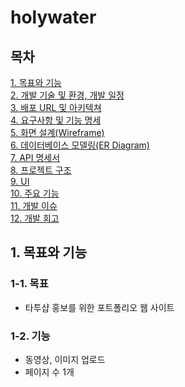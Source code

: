# holywater

## 목차
[1. 목표와 기능](#1-목표와-기능)  
[2. 개발 기술 및 환경, 개발 일정](#2-개발-기술-및-환경-개발-일정)  
[3. 배포 URL 및 아키텍쳐](#3-배포-url-및-아키텍쳐)  
[4. 요구사항 및 기능 명세](#4-요구사항-및-기능-명세)  
[5. 화면 설계(Wireframe)](#5-화면-설계wireframe)  
[6. 데이터베이스 모델링(ER Diagram)](#6-데이터베이스-모델링er-diagram)  
[7. API 명세서](#7-api-명세서)  
[8. 프로젝트 구조](#8-프로젝트-구조)  
[9. UI](#9-ui)  
[10. 주요 기능](#10-주요-기능-및-ui)  
[11. 개발 이슈](#11-개발-이슈)  
[12. 개발 회고](#12-개발-회고)

## 1. 목표와 기능
### 1-1. 목표
- 타투샵 홍보를 위한 포트폴리오 웹 사이트

### 1-2. 기능
- 동영상, 이미지 업로드
- 페이지 수 1개

